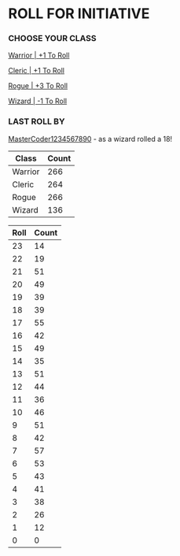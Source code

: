 # ROLL FOR INITIATIVE
### CHOOSE YOUR CLASS

[Warrior | +1 To Roll](https://github.com/benjaminsampica/benjaminsampica/issues/new?title=roll%7Cwarrior&body=Just+click+%27Submit+new+issue%27.)

[Cleric | +1 To Roll](https://github.com/benjaminsampica/benjaminsampica/issues/new?title=roll%7Ccleric&body=Just+click+%27Submit+new+issue%27.)

[Rogue | +3 To Roll](https://github.com/benjaminsampica/benjaminsampica/issues/new?title=roll%7Crogue&body=Just+click+%27Submit+new+issue%27.)

[Wizard | -1 To Roll](https://github.com/benjaminsampica/benjaminsampica/issues/new?title=roll%7Cwizard&body=Just+click+%27Submit+new+issue%27.)
### LAST ROLL BY
[MasterCoder1234567890](https://www.github.com/MasterCoder1234567890) - as a wizard rolled a 18!

|Class|Count|
|-|-|
|Warrior|266|
|Cleric|264|
|Rogue|266|
|Wizard|136|

|Roll|Count|
|-|-|
|23|14
|22|19
|21|51
|20|49
|19|39
|18|39
|17|55
|16|42
|15|49
|14|35
|13|51
|12|44
|11|36
|10|46
|9|51
|8|42
|7|57
|6|53
|5|43
|4|41
|3|38
|2|26
|1|12
|0|0
